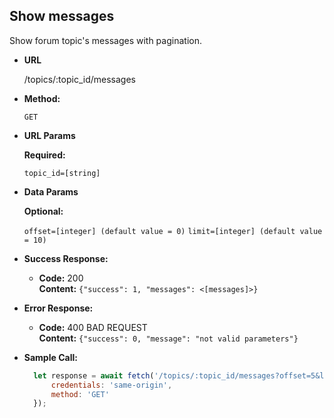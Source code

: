 **Show messages**
----
Show forum topic's messages with pagination.

* **URL**

    /topics/:topic_id/messages

* **Method:**

    `GET`

*  **URL Params**

   **Required:**

   `topic_id=[string]`

* **Data Params**

    **Optional:**

   `offset=[integer] (default value = 0)`
   `limit=[integer] (default value = 10)`

* **Success Response:**

  * **Code:** 200 <br />
    **Content:** `{"success": 1, "messages": <[messages]>}`

* **Error Response:**

  * **Code:** 400 BAD REQUEST <br />
    **Content:** `{"success": 0, "message": "not valid parameters"}`


* **Sample Call:**

  ```javascript
    let response = await fetch('/topics/:topic_id/messages?offset=5&limit=5', {
        credentials: 'same-origin',
        method: 'GET'
    });
  ```
